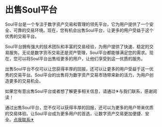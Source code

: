 # 出售Soul平台

Soul平台是一个专注于数字资产交易和管理的领先平台，它为用户提供了一个安全、可靠的交易环境。现在，您有机会出售Soul平台，让更多的用户受益于这个优秀的交易平台。

Soul平台拥有强大的技术团队和丰富的交易经验，为用户提供了快速、稳定的交易服务。无论是数字货币交易还是资产管理，Soul平台都能够满足您的需求。现在，您可以将Soul平台出售给更多的用户，让他们享受到这一优质的服务。

出售Soul平台不仅可以让您获得丰厚的回报，还可以让更多的用户受益于这一优秀的交易平台。Soul平台的出售将为数字资产交易市场带来新的活力，为用户创造更多的交易机会。

如果您有意出售Soul平台或者想了解更多相关信息，请通过✈与我们联系，感谢阅读！

通过出售Soul平台，您不仅可以获得丰厚的回报，还可以为更多的用户带来优质的交易体验。让Soul平台成为更多用户的首选，让数字资产交易更加便捷、安全。[点我联系✈](https://bbs.G208.com)